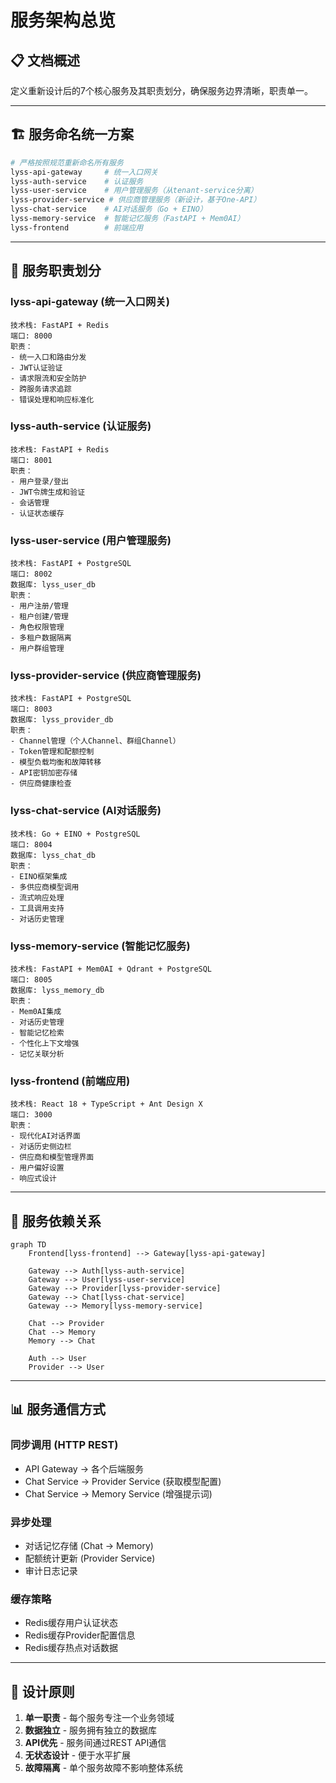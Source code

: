 # 服务架构总览

## 📋 文档概述

定义重新设计后的7个核心服务及其职责划分，确保服务边界清晰，职责单一。

---

## 🏗️ 服务命名统一方案

```bash
# 严格按照规范重新命名所有服务
lyss-api-gateway     # 统一入口网关
lyss-auth-service    # 认证服务  
lyss-user-service    # 用户管理服务（从tenant-service分离）
lyss-provider-service # 供应商管理服务（新设计，基于One-API）
lyss-chat-service    # AI对话服务（Go + EINO）
lyss-memory-service  # 智能记忆服务（FastAPI + Mem0AI）
lyss-frontend        # 前端应用
```

---

## 🎯 服务职责划分

### **lyss-api-gateway (统一入口网关)**
```
技术栈: FastAPI + Redis
端口: 8000
职责：
- 统一入口和路由分发
- JWT认证验证
- 请求限流和安全防护
- 跨服务请求追踪
- 错误处理和响应标准化
```

### **lyss-auth-service (认证服务)**
```
技术栈: FastAPI + Redis
端口: 8001
职责：
- 用户登录/登出
- JWT令牌生成和验证
- 会话管理
- 认证状态缓存
```

### **lyss-user-service (用户管理服务)**
```
技术栈: FastAPI + PostgreSQL
端口: 8002
数据库: lyss_user_db
职责：
- 用户注册/管理
- 租户创建/管理
- 角色权限管理
- 多租户数据隔离
- 用户群组管理
```

### **lyss-provider-service (供应商管理服务)**
```
技术栈: FastAPI + PostgreSQL
端口: 8003
数据库: lyss_provider_db
职责：
- Channel管理（个人Channel、群组Channel）
- Token管理和配额控制
- 模型负载均衡和故障转移
- API密钥加密存储
- 供应商健康检查
```

### **lyss-chat-service (AI对话服务)**
```
技术栈: Go + EINO + PostgreSQL
端口: 8004
数据库: lyss_chat_db
职责：
- EINO框架集成
- 多供应商模型调用
- 流式响应处理
- 工具调用支持
- 对话历史管理
```

### **lyss-memory-service (智能记忆服务)**
```
技术栈: FastAPI + Mem0AI + Qdrant + PostgreSQL
端口: 8005
数据库: lyss_memory_db
职责：
- Mem0AI集成
- 对话历史管理
- 智能记忆检索
- 个性化上下文增强
- 记忆关联分析
```

### **lyss-frontend (前端应用)**
```
技术栈: React 18 + TypeScript + Ant Design X
端口: 3000
职责：
- 现代化AI对话界面
- 对话历史侧边栏
- 供应商和模型管理界面
- 用户偏好设置
- 响应式设计
```

---

## 🔗 服务依赖关系

```mermaid
graph TD
    Frontend[lyss-frontend] --> Gateway[lyss-api-gateway]
    
    Gateway --> Auth[lyss-auth-service]
    Gateway --> User[lyss-user-service]
    Gateway --> Provider[lyss-provider-service]
    Gateway --> Chat[lyss-chat-service]
    Gateway --> Memory[lyss-memory-service]
    
    Chat --> Provider
    Chat --> Memory
    Memory --> Chat
    
    Auth --> User
    Provider --> User
```

---

## 📊 服务通信方式

### **同步调用 (HTTP REST)**
- API Gateway → 各个后端服务
- Chat Service → Provider Service (获取模型配置)
- Chat Service → Memory Service (增强提示词)

### **异步处理**
- 对话记忆存储 (Chat → Memory)
- 配额统计更新 (Provider Service)
- 审计日志记录

### **缓存策略**
- Redis缓存用户认证状态
- Redis缓存Provider配置信息
- Redis缓存热点对话数据

---

## 🎯 设计原则

1. **单一职责** - 每个服务专注一个业务领域
2. **数据独立** - 服务拥有独立的数据库
3. **API优先** - 服务间通过REST API通信
4. **无状态设计** - 便于水平扩展
5. **故障隔离** - 单个服务故障不影响整体系统